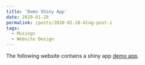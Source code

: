 ```yaml
---
title: 'Demo Shiny App'
date: 2020-01-28
permalink: /posts/2020-01-28-blog-post-1
tags:
  - Musings
  - Website Design
---
```


The following website contains a shiny app [demo app](https://dcintron.shinyapps.io/regression-examples/).

